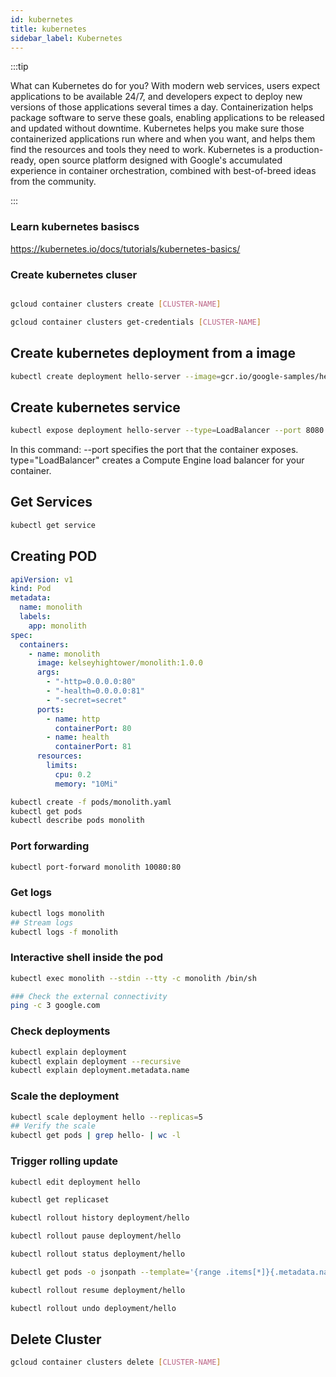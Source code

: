 ```yaml
---
id: kubernetes
title: kubernetes
sidebar_label: Kubernetes
---
```


:::tip

What can Kubernetes do for you?
With modern web services, users expect applications to be available 24/7, and developers expect to deploy new versions of those applications several times a day. Containerization helps package software to serve these goals, enabling applications to be released and updated without downtime. Kubernetes helps you make sure those containerized applications run where and when you want, and helps them find the resources and tools they need to work. Kubernetes is a production-ready, open source platform designed with Google's accumulated experience in container orchestration, combined with best-of-breed ideas from the community.

:::

### Learn kubernetes basiscs
https://kubernetes.io/docs/tutorials/kubernetes-basics/

### Create kubernetes cluser
```bash

gcloud container clusters create [CLUSTER-NAME]

gcloud container clusters get-credentials [CLUSTER-NAME]
```
## Create kubernetes deployment from a image
```bash
kubectl create deployment hello-server --image=gcr.io/google-samples/hello-app:1.0
```

## Create kubernetes service
```bash
kubectl expose deployment hello-server --type=LoadBalancer --port 8080
```
In this command:
--port specifies the port that the container exposes.
type="LoadBalancer" creates a Compute Engine load balancer for your container.

## Get Services
```bash
kubectl get service
```

## Creating POD

```yaml
apiVersion: v1
kind: Pod
metadata:
  name: monolith
  labels:
    app: monolith
spec:
  containers:
    - name: monolith
      image: kelseyhightower/monolith:1.0.0
      args:
        - "-http=0.0.0.0:80"
        - "-health=0.0.0.0:81"
        - "-secret=secret"
      ports:
        - name: http
          containerPort: 80
        - name: health
          containerPort: 81
      resources:
        limits:
          cpu: 0.2
          memory: "10Mi"
```

```bash
kubectl create -f pods/monolith.yaml
kubectl get pods
kubectl describe pods monolith
```

### Port forwarding
```bash
kubectl port-forward monolith 10080:80
```

### Get logs
```bash
kubectl logs monolith
## Stream logs
kubectl logs -f monolith
```

### Interactive shell inside the pod
```bash
kubectl exec monolith --stdin --tty -c monolith /bin/sh

### Check the external connectivity
ping -c 3 google.com
```

### Check deployments

```bash
kubectl explain deployment
kubectl explain deployment --recursive
kubectl explain deployment.metadata.name
```

### Scale the deployment
```bash
kubectl scale deployment hello --replicas=5
## Verify the scale
kubectl get pods | grep hello- | wc -l
```

### Trigger rolling update
```bash
kubectl edit deployment hello

kubectl get replicaset

kubectl rollout history deployment/hello

kubectl rollout pause deployment/hello

kubectl rollout status deployment/hello

kubectl get pods -o jsonpath --template='{range .items[*]}{.metadata.name}{"\t"}{"\t"}{.spec.containers[0].image}{"\n"}{end}'

kubectl rollout resume deployment/hello

kubectl rollout undo deployment/hello
```

## Delete Cluster
```bash
gcloud container clusters delete [CLUSTER-NAME]
```